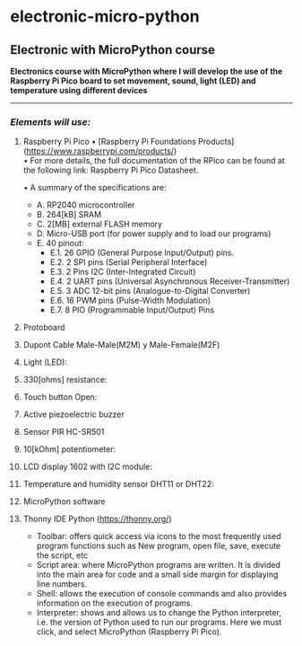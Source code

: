 # electronic-micro-python

## Electronic with MicroPython course

**Electronics course with MicroPython where I will develop the use of the Raspberry Pi Pico board to set movement, sound, light (LED) and temperature using different devices**

--------- 

### *Elements will use:*


1. Raspberry Pi Pico 
   • [Raspberry Pi Foundations Products] (https://www.raspberrypi.com/products/)     
   • For more details, the full documentation of the RPico can be found at the following link: Raspberry Pi Pico Datasheet.

   • A summary of the specifications are:

     * A. RP2040 microcontroller 
     * B. 264[kB] SRAM 
     * C. 2[MB] external FLASH memory 
     * D. Micro-USB port (for power supply and to load our programs) 
     * E. 40 pinout: 
       * E.1. 26 GPIO (General Purpose Input/Output) pins. 
       * E.2. 2 SPI pins (Serial Peripheral Interface) 
       * E.3. 2 Pins I2C (Inter-Integrated Circuit) 
       * E.4. 2 UART pins (Universal Asynchronous Receiver-Transmitter) 
       * E.5. 3 ADC 12-bit pins (Analogue-to-Digital Converter) 
       * E.6. 16 PWM pins (Pulse-Width Modulation) 
       * E.7. 8 PIO (Programmable Input/Output) Pins

2. Protoboard
3. Dupont Cable Male-Male(M2M) y Male-Female(M2F)
4. Light (LED):
5. 330[ohms] resistance:
6. Touch button Open:
7. Active piezoelectric buzzer
8. Sensor PIR HC-SR501
9. 10[kOhm] potentiometer:
10. LCD display 1602 with I2C module:
11. Temperature and humidity sensor DHT11 or DHT22:
12. MicroPython software
13. Thonny IDE Python (https://thonny.org/) 
    * Toolbar: offers quick access via icons to the most frequently used program functions such as New program, open file, save, execute the script, etc
    * Script area: where MicroPython programs are written. It is divided into the main area for code and a small side margin for displaying line numbers.
    * Shell: allows the execution of console commands and also provides information on the execution of programs.
    * Interpreter: shows and allows us to change the Python interpreter, i.e. the version of Python used to run our programs. Here we must click, and select MicroPython (Raspberry Pi Pico).